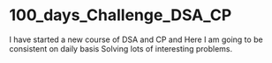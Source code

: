 # 100_days_Challenge_DSA_CP
I have started a new course of DSA and CP and Here I am going to be consistent on daily basis Solving lots of interesting problems.
